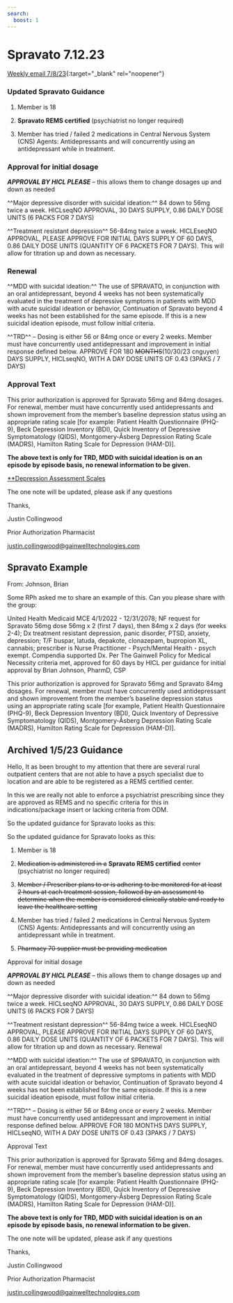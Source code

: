 ```yaml
---
search:
  boost: 1
---
```


# Spravato 7.12.23

[Weekly email 7/8/23](https://mygainwell-my.sharepoint.com/:w:/r/personal/christopher_nguyen_gainwelltechnologies_com/Documents/Evergreen/Public/weeklyemail7823.docx?d=w07d2866022464dd5a016fbf2c60d0022&csf=1&web=1&e=tjPLNT){:target="_blank" rel="noopener"}
 
### Updated Spravato Guidance

1. Member is 18 
 
2. **Spravato REMS certified** (psychiatrist no longer required)
 
3. Member has tried / failed 2 medications in Central Nervous System (CNS) Agents: Antidepressants and will concurrently using an antidepressant while in treatment. 
 
 
### Approval for initial dosage
 
***APPROVAL BY HICL PLEASE*** – this allows them to change dosages up and down as needed 
 
^^Major depressive disorder with suicidal ideation:^^ 84 down to 56mg twice a week. HICLseqNO APPROVAL, 30 DAYS SUPPLY, 0.86 DAILY DOSE UNITS (6 PACKS FOR 7 DAYS) 
 
^^Treatment resistant depression^^ 56-84mg twice a week. HICLEseqNO APPROVAL, PLEASE APPROVE FOR INITIAL DAYS SUPPLY OF 60 DAYS, 0.86 DAILY DOSE UNITS (QUANTITY OF 6 PACKETS FOR 7 DAYS). This will allow for titration up and down as necessary. 
 
### Renewal  
 
^^MDD with suicidal ideation:^^ The use of SPRAVATO, in conjunction with an oral antidepressant, beyond 4 weeks has not been systematically evaluated in the treatment of depressive symptoms in patients with MDD with acute suicidal ideation or behavior, Continuation of Spravato beyond 4 weeks has not been established for the same episode. If this is a new suicidal ideation episode, must follow initial criteria. 
 
^^TRD^^ – Dosing is either 56 or 84mg once or every 2 weeks. Member must have concurrently used antidepressant and improvement in initial response defined below. APPROVE FOR 180 ~~MONTHS~~(10/30/23 cnguyen) DAYS SUPPLY, HICLseqNO, WITH A DAY DOSE UNITS OF 0.43 (3PAKS / 7 DAYS) 
 
### Approval Text

This prior authorization is approved for Spravato 56mg and 84mg dosages. For renewal, member must have concurrently used antidepressants and shown improvement from the member’s baseline depression status using an appropriate rating scale [for example: Patient Health Questionnaire (PHQ-9), Beck Depression Inventory (BDI), Quick Inventory of Depressive Symptomatology (QIDS), Montgomery-Åsberg Depression Rating Scale (MADRS), Hamilton Rating Scale for Depression (HAM-D)]. 

**The above text is only for TRD, MDD with suicidal ideation is on an episode by episode basis, no renewal information to be given.**

[**Depression Assessment Scales](https://special-spoon-f542dccd.pages.github.io/Pharmacist%20Reference%20Guide/Medication%20Guidance/Spravato/Spravato%20Example/?h=sprava)
 
The one note will be updated, please ask if any questions

Thanks,
 
Justin Collingwood

Prior Authorization Pharmacist

justin.collingwood@gainwelltechnologies.com

## Spravato Example

From: Johnson, Brian

Some RPh asked me to share an example of this. Can you please share with the group:

United Health Medicaid MCE 4/1/2022 - 12/31/2078; NF request for Spravato 56mg dose 56mg x 2 (first 7 days), then 84mg x 2 days (for weeks 2-4); Dx treatment resistant depression, panic disorder, PTSD, anxiety, depression; T/F buspar, latuda, depakote, clonazepam, bupropion XL, cannabis; prescriber is Nurse Practitioner - Psych/Mental Health - psych exempt. Compendia supported Dx. Per The Gainwell Policy for Medical Necessity criteria met, approved for 60 days by HICL per guidance for initial approval by Brian Johnson, PharmD, CSP

This prior authorization is approved for Spravato 56mg and Spravato 84mg dosages. For renewal, member must have concurrently used antidepressant and shown improvement from the member’s baseline depression status using an appropriate rating scale [for example, Patient Health Questionnaire (PHQ-9), Beck Depression Inventory (BDI), Quick Inventory of Depressive Symptomatology (QIDS), Montgomery-Åsberg Depression Rating Scale (MADRS), Hamilton Rating Scale for Depression (HAM-D)].


## Archived 1/5/23 Guidance

Hello,
It as been brought to my attention that there are several rural outpatient centers that are not able to have a psych specialist due to location and are able to be registered as a REMS certified center.

In this we are really not able to enforce a psychiatrist prescribing since they are approved as REMS and no specific criteria for this in indications/package insert or lacking criteria from ODM.

So the updated guidance for Spravato looks as this:

So the updated guidance for Spravato looks as this:
 
1. Member is 18 
 
2. ~~Medication is administered in a~~ **Spravato REMS certified** ~~center~~ (psychiatrist no longer required)
 
3. ~~Member / Prescriber plans to or is adhering to be monitored for at least 2 hours at each treatment session, followed by an assessment to determine when the member is considered clinically stable and ready to leave the healthcare setting~~ 
 
4. Member has tried / failed 2 medications in Central Nervous System (CNS) Agents: Antidepressants and will concurrently using an antidepressant while in treatment. 
 
5. ~~Pharmacy 70 supplier must be providing medication~~ 
 
Approval for initial dosage
 
***APPROVAL BY HICL PLEASE*** – this allows them to change dosages up and down as needed 
 
^^Major depressive disorder with suicidal ideation:^^ 84 down to 56mg twice a week. HICLseqNO APPROVAL, 30 DAYS SUPPLY, 0.86 DAILY DOSE UNITS (6 PACKS FOR 7 DAYS) 
 
^^Treatment resistant depression^^ 56-84mg twice a week. HICLEseqNO APPROVAL, PLEASE APPROVE FOR INITIAL DAYS SUPPLY OF 60 DAYS, 0.86 DAILY DOSE UNITS (QUANTITY OF 6 PACKETS FOR 7 DAYS). This will allow for titration up and down as necessary. 
Renewal  
 
^^MDD with suicidal ideation:^^ The use of SPRAVATO, in conjunction with an oral antidepressant, beyond 4 weeks has not been systematically evaluated in the treatment of depressive symptoms in patients with MDD with acute suicidal ideation or behavior, Continuation of Spravato beyond 4 weeks has not been established for the same episode. If this is a new suicidal ideation episode, must follow initial criteria. 
 
^^TRD^^ – Dosing is either 56 or 84mg once or every 2 weeks. Member must have concurrently used antidepressant and improvement in initial response defined below. APPROVE FOR 180 MONTHS DAYS SUPPLY, HICLseqNO, WITH A DAY DOSE UNITS OF 0.43 (3PAKS / 7 DAYS) 
 
Approval Text

This prior authorization is approved for Spravato 56mg and 84mg dosages. For renewal, member must have concurrently used antidepressants and shown improvement from the member’s baseline depression status using an appropriate rating scale [for example: Patient Health Questionnaire (PHQ-9), Beck Depression Inventory (BDI), Quick Inventory of Depressive Symptomatology (QIDS), Montgomery-Åsberg Depression Rating Scale (MADRS), Hamilton Rating Scale for Depression (HAM-D)]. 
 
**The above text is only for TRD, MDD with suicidal ideation is on an episode by episode basis, no renewal information to be given.**
 
The one note will be updated, please ask if any questions

Thanks,
 
Justin Collingwood

Prior Authorization Pharmacist

justin.collingwood@gainwelltechnologies.com
